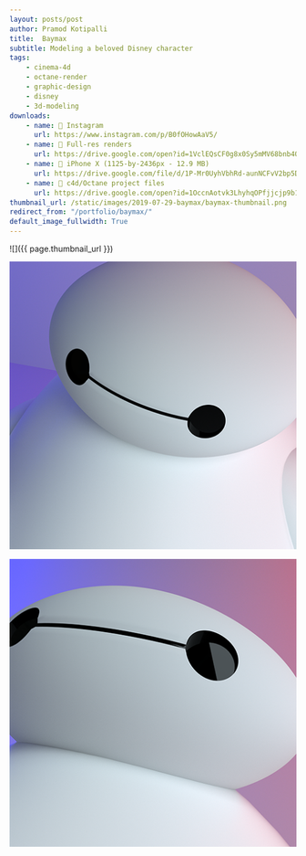 ```yaml
---
layout: posts/post
author: Pramod Kotipalli
title:  Baymax
subtitle: Modeling a beloved Disney character
tags:
    - cinema-4d
    - octane-render
    - graphic-design
    - disney
    - 3d-modeling
downloads:
    - name: 📸 Instagram
      url: https://www.instagram.com/p/B0fOHowAaV5/
    - name: 💾 Full-res renders
      url: https://drive.google.com/open?id=1VclEQsCF0g8x0Sy5mMV68bnb4QTDHaJk
    - name: 📱 iPhone X (1125-by-2436px - 12.9 MB)
      url: https://drive.google.com/file/d/1P-Mr0UyhVbhRd-aunNCFvV2bp5DOCFsB/view?usp=sharing
    - name: 🎥 c4d/Octane project files
      url: https://drive.google.com/open?id=1OccnAotvk3LhyhqOPfjjcjp9b1gD_YsL
thumbnail_url: /static/images/2019-07-29-baymax/baymax-thumbnail.png
redirect_from: "/portfolio/baymax/"
default_image_fullwidth: True
---
```


![]({{ page.thumbnail_url }})

![](/static/images/2019-07-29-baymax/baymax-B.png)

![](/static/images/2019-07-29-baymax/baymax-C.png)
